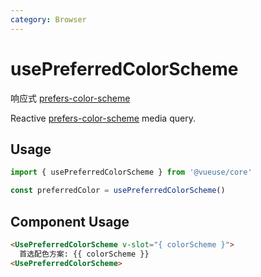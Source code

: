 ```yaml
---
category: Browser
---
```


# usePreferredColorScheme

响应式 [prefers-color-scheme](https://developer.mozilla.org/en-US/docs/Web/CSS/@media/prefers-color-scheme) 

Reactive [prefers-color-scheme](https://developer.mozilla.org/en-US/docs/Web/CSS/@media/prefers-color-scheme) media query.

## Usage

```js
import { usePreferredColorScheme } from '@vueuse/core'

const preferredColor = usePreferredColorScheme()
```

## Component Usage

```html
<UsePreferredColorScheme v-slot="{ colorScheme }">
  首选配色方案: {{ colorScheme }}
<UsePreferredColorScheme>
```
